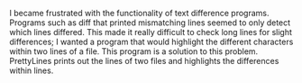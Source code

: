 I became frustrated with the functionality of text difference programs. Programs such as diff that printed mismatching lines seemed to only detect which lines differed. This made it really difficult to check long lines for slight differences; I wanted a program that would highlight the different characters within two lines of a file. This program is a solution to this problem. PrettyLines prints out the lines of two files and highlights the differences within lines.
